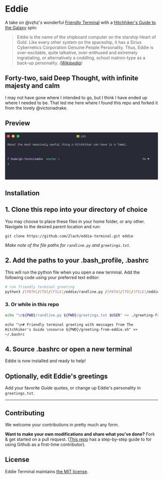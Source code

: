 # Eddie

A take on @vzhz's wonderful [Friendly Terminal](https://github.com/vzhz/friendly_terminal) with a [Hitchhiker's Guide to the Galaxy](https://en.wikipedia.org/wiki/The_Hitchhiker%27s_Guide_to_the_Galaxy) spin:

> Eddie is the name of the shipboard computer on the starship Heart of Gold. Like every other system on the spaceship, it has a Sirius Cybernetics Corporation Genuine People Personality. Thus, Eddie is over-excitable, quite talkative, over-enthused and extremely ingratiating, or alternatively a coddling, school matron-type as a back-up personality. _([Wikipedia](https://en.wikipedia.org/wiki/List_of_minor_The_Hitchhiker%27s_Guide_to_the_Galaxy_characters#Eddie))_

## Forty-two, said Deep Thought, with infinite majesty and calm

I may not have gone where I intended to go, but I think I have ended up where I needed to be.
That led me here where I found this repo and forked it from the lovely @victoriadrake.

## Preview

![Eddie's message](https://github.com/2lach/eddie-terminal/blob/master/eddie-terminal-preview.png)

## Installation

## 1. Clone this repo into your directory of choice

You may choose to place these files in your home folder, or any other. Navigate to the desired parent location and run:

```git
git clone https://github.com/2lach/eddie-terminal.git eddie
```

_Make note of the file paths for `randline.py` and `greetings.txt`._

## 2. Add the paths to your .bash_profile, .bashrc

This will run the python file when you open a new terminal. Add the following code using your preferred text editor:

```bash
# run friendly terminal greeting
python3 /[PATH]/[TO]/[FILE]/eddie/randline.py /[PATH]/[TO]/[FILE]/eddie/greetings.txt [NAME]
```

### 3. Or while in this repo

```bash
echo "\n${PWD}/randline.py ${PWD}/greetings.txt $USER" >> ./greeting-from-eddie.sh
```

```Sh
echo "\n# Friendly terminal greeting with messages from The Hitchhiker's Guide \nsource ${PWD}/greeting-from-eddie.sh" >> ~/.bashrc
```

## 4. Source .bashrc or open a new terminal

Eddie is now installed and ready to help!

## Optionally, edit Eddie's greetings

Add your favorite _Guide_ quotes, or change up Eddie's personality in `greetings.txt`.

---

## Contributing

We welcome your contributions in pretty much any form.

**Want to make your own modifications and share what you've done?** Fork & get started on a pull request. ([This repo](https://github.com/firstcontributions/first-contributions) has a step-by-step guide to for using Github as a first-time contributor).

## License

Eddie Terminal maintains [the MIT license](https://github.com/2lach/eddie-terminal/blob/master/LICENSE.txt).
